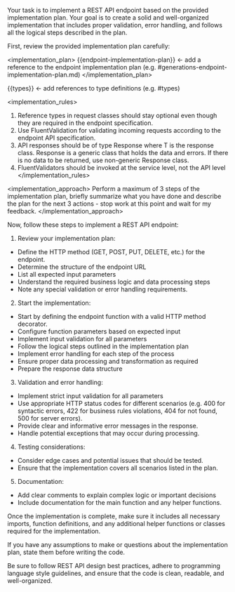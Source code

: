 Your task is to implement a REST API endpoint based on the provided implementation plan. Your goal is to create a solid and well-organized implementation that includes proper validation, error handling, and follows all the logical steps described in the plan.

First, review the provided implementation plan carefully:

<implementation_plan>
{{endpoint-implementation-plan}} <- add a reference to the endpoint implementation plan (e.g. #generations-endpoint-implementation-plan.md)
</implementation_plan>

<types>
{{types}} <- add references to type definitions (e.g. #types)
</types>

<implementation_rules>
1. Reference types in request classes should stay optional even though they are required in the endpoint specification.
2. Use FluentValidation for validating incoming requests according to the endpoint API specification.
3. API responses should be of type Response<T> where T is the response class. Response<T> is a generic class that holds the data and errors. If there is no data to be returned, use non-generic Response class.
4. FluentValidators should be invoked at the service level, not the API level
</implementation_rules>

<implementation_approach>
Perform a maximum of 3 steps of the implementation plan, briefly summarize what you have done and describe the plan for the next 3 actions - stop work at this point and wait for my feedback.
</implementation_approach>

Now, follow these steps to implement a REST API endpoint:

1. Review your implementation plan:
- Define the HTTP method (GET, POST, PUT, DELETE, etc.) for the endpoint.
- Determine the structure of the endpoint URL
- List all expected input parameters
- Understand the required business logic and data processing steps
- Note any special validation or error handling requirements.

2. Start the implementation:
- Start by defining the endpoint function with a valid HTTP method decorator.
- Configure function parameters based on expected input
- Implement input validation for all parameters
- Follow the logical steps outlined in the implementation plan
- Implement error handling for each step of the process
- Ensure proper data processing and transformation as required
- Prepare the response data structure

3. Validation and error handling:
- Implement strict input validation for all parameters
- Use appropriate HTTP status codes for different scenarios (e.g. 400 for syntactic errors, 422 for business rules violations, 404 for not found, 500 for server errors).
- Provide clear and informative error messages in the response.
- Handle potential exceptions that may occur during processing.

4. Testing considerations:
- Consider edge cases and potential issues that should be tested.
- Ensure that the implementation covers all scenarios listed in the plan.

5. Documentation:
- Add clear comments to explain complex logic or important decisions
- Include documentation for the main function and any helper functions.

Once the implementation is complete, make sure it includes all necessary imports, function definitions, and any additional helper functions or classes required for the implementation.

If you have any assumptions to make or questions about the implementation plan, state them before writing the code.

Be sure to follow REST API design best practices, adhere to programming language style guidelines, and ensure that the code is clean, readable, and well-organized.